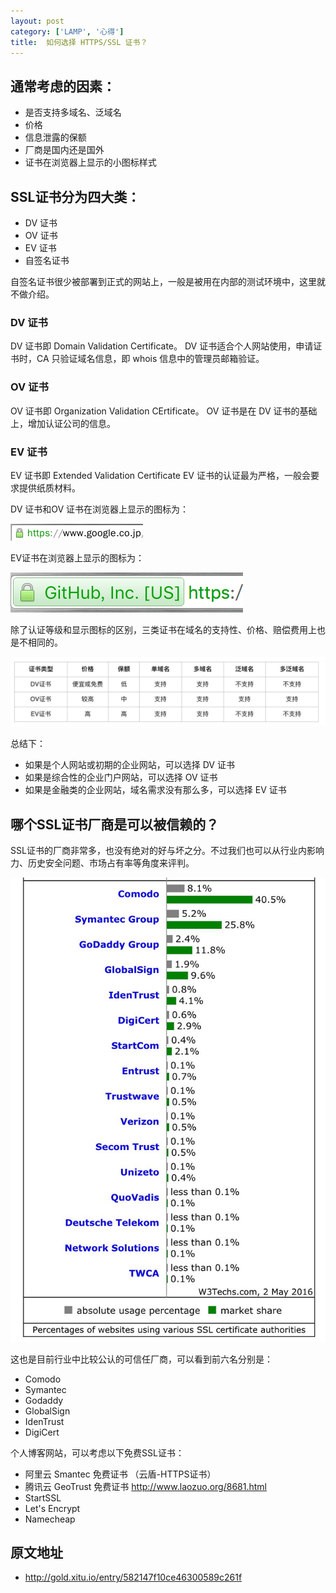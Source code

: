 ```yaml
---
layout: post
category: ['LAMP', '心得']
title:  如何选择 HTTPS/SSL 证书？
---
```


## 通常考虑的因素：

- 是否支持多域名、泛域名
- 价格
- 信息泄露的保额
- 厂商是国内还是国外
- 证书在浏览器上显示的小图标样式

## SSL证书分为四大类：

- DV 证书
- OV 证书
- EV 证书
- 自签名证书

自签名证书很少被部署到正式的网站上，一般是被用在内部的测试环境中，这里就不做介绍。

### DV 证书

DV 证书即 Domain Validation Certificate。
DV 证书适合个人网站使用，申请证书时，CA 只验证域名信息，即 whois 信息中的管理员邮箱验证。

### OV 证书

OV 证书即 Organization Validation CErtificate。
OV 证书是在 DV 证书的基础上，增加认证公司的信息。

### EV 证书

EV 证书即 Extended Validation Certificate
EV 证书的认证最为严格，一般会要求提供纸质材料。

DV 证书和OV 证书在浏览器上显示的图标为：

![](/res/img/in_posts/322d7786ade424f710ee.jpg)

EV证书在浏览器上显示的图标为：

![](/res/img/in_posts/5997470b1d5706b8076a.jpg)

除了认证等级和显示图标的区别，三类证书在域名的支持性、价格、赔偿费用上也是不相同的。

![](/res/img/in_posts/daa8948433a2d88c520d.jpg)

总结下：
 - 如果是个人网站或初期的企业网站，可以选择 DV 证书
 - 如果是综合性的企业门户网站，可以选择 OV 证书
 - 如果是金融类的企业网站，域名需求没有那么多，可以选择 EV 证书

## 哪个SSL证书厂商是可以被信赖的？

SSL证书的厂商非常多，也没有绝对的好与坏之分。不过我们也可以从行业内影响力、历史安全问题、市场占有率等角度来评判。

![](/res/img/in_posts/98461bf4d7a6bfdddee8.jpg)

这也是目前行业中比较公认的可信任厂商，可以看到前六名分别是：

- Comodo
- Symantec
- Godaddy
- GlobalSign
- IdenTrust
- DigiCert

个人博客网站，可以考虑以下免费SSL证书：

- 阿里云 Smantec 免费证书 （云盾-HTTPS证书）
- 腾讯云 GeoTrust 免费证书 <http://www.laozuo.org/8681.html>
- StartSSL
- Let's Encrypt
- Namecheap

## 原文地址

- <http://gold.xitu.io/entry/582147f10ce46300589c261f>